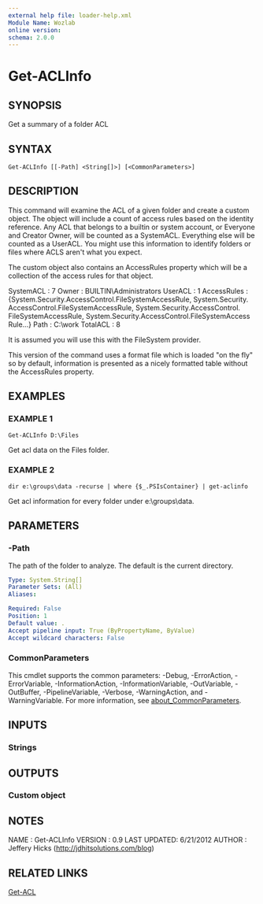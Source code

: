```yaml
---
external help file: loader-help.xml
Module Name: Wozlab
online version:
schema: 2.0.0
---
```


# Get-ACLInfo

## SYNOPSIS
Get a summary of a folder ACL

## SYNTAX

```
Get-ACLInfo [[-Path] <String[]>] [<CommonParameters>]
```

## DESCRIPTION
This command will examine the ACL of a given folder and create a custom object.
The object will include a count of access rules based on the identity
reference.
Any ACL that belongs to a builtin or system account, or Everyone and
Creator Owner, will be counted as a SystemACL.
Everything else will be counted
as a UserACL.
You might use this information to identify folders or files where
ACLS aren't what you expect.

The custom object also contains an AccessRules property which will be a
collection of the access rules for that object.

SystemACL   : 7
Owner       : BUILTIN\Administrators
UserACL     : 1
AccessRules : {System.Security.AccessControl.FileSystemAccessRule, System.Security.
AccessControl.FileSystemAccessRule, System.Security.AccessControl.
FileSystemAccessRule, System.Security.AccessControl.FileSystemAccess
Rule...}
Path        : C:\work
TotalACL    : 8

It is assumed you will use this with the FileSystem provider.

This version of the command uses a format file which is loaded "on the fly" so
by default, information is presented as a nicely formatted table without the
AccessRules property.

## EXAMPLES

### EXAMPLE 1
```
Get-ACLInfo D:\Files
```

Get acl data on the Files folder.

### EXAMPLE 2
```
dir e:\groups\data -recurse | where {$_.PSIsContainer} | get-aclinfo
```

Get acl information for every folder under e:\groups\data.

## PARAMETERS

### -Path
The path of the folder to analyze.
The default is the current directory.

```yaml
Type: System.String[]
Parameter Sets: (All)
Aliases:

Required: False
Position: 1
Default value: .
Accept pipeline input: True (ByPropertyName, ByValue)
Accept wildcard characters: False
```

### CommonParameters
This cmdlet supports the common parameters: -Debug, -ErrorAction, -ErrorVariable, -InformationAction, -InformationVariable, -OutVariable, -OutBuffer, -PipelineVariable, -Verbose, -WarningAction, and -WarningVariable. For more information, see [about_CommonParameters](http://go.microsoft.com/fwlink/?LinkID=113216).

## INPUTS

### Strings
## OUTPUTS

### Custom object
## NOTES
NAME        :  Get-ACLInfo
VERSION     :  0.9
LAST UPDATED:  6/21/2012
AUTHOR      :  Jeffery Hicks (http://jdhitsolutions.com/blog)

## RELATED LINKS

[Get-ACL]()


